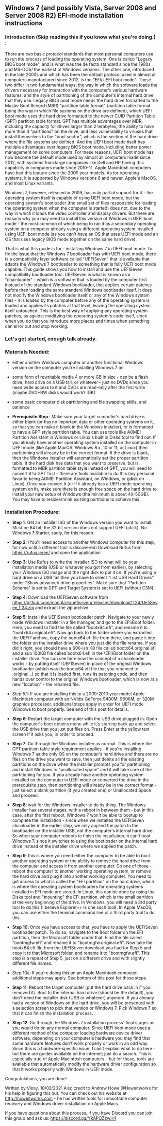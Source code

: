 ## Windows 7 (and possibly Vista, Server 2008 and Server 2008 R2) EFI-mode installation instructions

### Introduction (Skip reading this if you know what you're doing.) :
There are two basic protocol standards that most personal computers use to run the process of loading the operating system. One is called "Legacy BIOS boot mode", and is what was the de facto standard since the 1980s and MS-DOS/ the earliest of Windows versions. The other one, introduced in the late 2000s and which has been the default protocol used in almost all computers manufactured since 2012, is the "EFI/UEFI boot mode". These two differ in two fundamental ways: the way in which the software loads the drivers necessary for interaction with the computer's various hardware features, and the style of partitioning of the computer's internal hard drive that they use. Legacy BIOS boot mode needs the hard drive formatted to the Master Boot Record (MBR) "partition table format" (partition table format being the way in which file systems on the drive are defined), which UEFI boot mode uses the hard drive formatted to the newer GUID Partition Table (GPT) partition table format. GPT has multiple advantages over MBR, including the capacity for drives larger than 2 terabytes, the ability to have more than 4 "partitions" on the drive, and less vulnerability to viruses that install themselves to the "boot sector", which is the section of the hard drive where the file systems are defined.  And the UEFI boot mode itself has multiple advantages over legacy BIOS boot mode, including better power management on some computers. For these reasons, UEFI boot mode has now become the default mode used by almost all computers made since 2012, with systems from large companies like Dell and HP having this capability in computers made since 2010-11. Apple Macintosh computers have had this feature since the 2009 year models. As for operating systems, it is supported by Windows versions 8 and newer, Apple's MacOS, and most Linux variants.

Windows 7, however, released in 2009, has only partial support for it - the operating system itself is capable of using UEFI boot mode, but the operating system's bootloader (the small set of files responsible for loading the operating system when the computer is started) does not, due to the way in which it loads the video controller and display drivers. But there are reasons why you may need to install this version of Windows in UEFI boot mode - the most common of which being to run it as a secondary operating system on a computer already using a different operating system installed using UEFI boot mode (as you can't have an OS that uses UEFI mode and an OS that uses legacy BIOS mode together on the same hard drive). 

That is what this guide is for - installing Windows 7 in UEFI boot mode. To fix the issue that the Windows 7 bootloader has with UEFI boot mode, there is a compatibility layer software called "UEFISeven" that is available that adapts the Windows 7 bootloader to something that is fully UEFI boot mode capable. This guide shows you how to install and use the UEFISeven compatibility bootloader tool. UEFISeven is what is known as a "chainloader" - which is a software that is loaded by the computer first instead of the standard Windows bootloader, that applies certain patches before then loading the same standard Windows bootloader itself. It does not modify the Windows bootloader itself or any of the Windows system files - it is loaded by the computer before any of the operating system is loaded and applies its patches at that level, leaving the operating system itself untouched. This is the best way of applying any operating system patches, as against modifying the operating system's code itself, since when you do that you introduce more places and times when something can error out and stop working. 

### Let's get started, enough talk already.
### Materials Needed:
- either another Windows computer or another functional Windows version on the computer you're installing Windows 7 on
- some form of rewritable media 4 or more GB in size - can be a flash drive, hard drive on a USB tail, or whatever - just no DVDs since you need write access to it and DVDs are read-only after the first write (maybe DVD+RW disks would work? IDK)
- some basic computer disk partitioning and file swapping skills, and patience


- **Prerequisite Step** :  Make sure your target computer's hard drive is either blank (or has no important data or other operating systems on it, so that you can make it blank in the Windows installer), or is formatted to have a GPT style partition table. You can use tools like AOMEI Partition Assistant in Windows or Linux's built in Disks tool to find out. If you already have another operating system installed on the computer in UEFI mode (like Apple MacOS, Windows 8.x, 10 or 11, or Linux) then partitioning will already be in the correct format. If the drive is blank, then the Windows installer will automatically set the proper partition table. If the hard disk has data that you want to preserve, but is formatted to MBR partition table style instead of GPT, you will need to convert it to GPT first - there are tools available to do this (my personal favorite being AOMEI Partition Assistant, on Windows, or gdisk on Linux). Once you convert it (or if it already has a UEFI mode operating system on it), make sure there is enough free space on the hard drive to install your new setup of Windows (the minimum is about 40-50GB). You may have to resize/shrink existing partitions to achieve this.

### Installation Procedure:

- **Step 1**: Get an installer ISO of the Windows version you want to install. Must be 64 bit; the 32 bit version does not support UEFI (afaik). No Windows 7 Starter, sadly, for this reason.

- **Step 2**: (You'll need access to another Windows computer for this step, for now until a different tool is discovered) Download Rufus from https://rufus.ie/en/ and open the application

- **Step 3**: Use Rufus to write the installer ISO to what will be your installation media (USB or whatever you got from earlier), by selecting your Windows ISO image and the right disk to put it on. If you're using a hard drive on a USB tail then you have to select "List USB Hard Drives" under "Show advanced drive properties". Make sure that "Partition Scheme" is set to GPT and Target System is set to UEFI (without CSM).

- **Step 4**: Download the UEFISeven software from https://github.com/manatails/uefiseven/releases/download/1.24/UefiSeven_1.24.zip and extract the zip archive

- **Step 5**: Install the UEFISeven bootloader patch. Navigate to your newly made Windows installer in a file manager, and go to the EFI\Boot folder. Here, you need to find the file called "bootx64.efi", and rename it to "bootx64.original.efi". Now go back to the folder where you extracted the UEFI7 archive, copy the bootx64.efi file from there, and paste it into the folder on the installer drive where you just did the file rename. If you did it right, you should have a 600-ish KB file called bootx64.original.efi and a sub 100KB file called bootx64.efi in the \EFI\Boot folder on the installer drive. You can see here how the concept of a chainloader works - by putting itself (UEFISeven) in place of the original Windows bootloader (which was the bootx64.efi file that you renamed to .original...) so that it is loaded first, runs its patching code, and then hands over control to the original Windows bootloader, which is now at a new "location" - the renamed file.

- Step 5.1: If you are installing this to a 2009-2010 year model Apple Macintosh computer with an NVidia GeForce 9400M, 9600M, or 320M graphics processor, additional steps apply in order for UEFI mode Windows to boot properly. See end of this post for details.

- **Step 6**: Restart the target computer with the USB drive plugged in. Open the computer's boot options menu while it's starting back up and select the USB drive that you just put files on. Press Enter at the yellow text screen if it asks you, in order to proceed.

- **Step 7**: Go through the Windows installer as normal. This is where the GPT partition table style requirement applies - if you're installing Windows 7 as the only OS on the computer's hard drive and there are no files on the drive you want to save, then just delete all the existing partitions on the drive when the installer prompts you for partitioning and install Windows to "unallocated space" and it will take care of the partitioning for you. If you already have another operating system installed on the computer in UEFI mode or converted the drive in the prerequisite step, then partitioning will already be in the correct format - just select a blank partition (if you created one) or Unallocated Space and proceed. 

- **Step 8**: wait for the Windows installer to do its thing. The Windows installer has several stages, with a reboot in between them - but in this case, after the first reboot, Windows 7 won't be able to bootup to complete the installation - since when we installed the UEFISeven chainloader in the earlier step, we only applied the patch to the bootloader on the installer USB, not the computer's internal hard drive. So when your computer reboots to finish the installation, it can't boot Windows 7, since it switches to using the bootloader on the internal hard drive instead of the installer drive where we applied the patch.  

- **Step 9**: this is where you need either the computer to be able to boot another operating system or the ability to remove the hard drive from the computer and access it from another computer. Do one of those - reboot the computer to another working operating system, or remove the hard drive and plug it into another working computer. You need to get access to what is called the "EFI partition" on the hard drive, which is where the operating system bootloaders for operating systems installed in EFI mode are stored. In Linux, this can be done by using the Disks tool and "mounting" the EFI partition, which is the small partition at the very beginning of the drive. In Windows, you will need a 3rd party tool to do this (I believe Explorer++ is one such tool). In Apple MacOS, you can use either the terminal command line or a third party tool to do this.

- **Step 10**: Once you have access to that, you have to apply the UEFISeven bootloader patch. To do so, navigate to the Boot folder on the EFI partition, then the Microsoft folder under that. Find the file called "bootmgfw.efi" and rename it to "bootmgfw.original.efi". Now take the bootx64.efi file from the UEFISeven download you had for Step 5 and copy it to that Microsoft folder, and rename it to "bootmgfw.efi". This step is a repeat of Step 5, just on a different drive and with slightly different file names.

- Step 10a: If you're doing this on an Apple Macintosh computer, additional steps may apply. See bottom of this post for those steps.

- **Step 11**: Reboot the target computer (put the hard drive back in if you removed it). Boot to the internal hard drive (should be the default), you don't need the installer disk (USB or whatever) anymore. If you already had a version of Windows on the hard drive, you will be presented with a selection screen to pick that version or Windows 7. Pick Windows 7 so that it can finish the installation process. 

- **Step 12**: Go through the Windows 7 installation process' final stages as you would do on any normal computer. Since UEFI boot mode uses a different method of the computer loading hardware device driver software, depending on your computer's hardware you may find that some hardware features don't work properly or work in an odd way. Since this is a hardware-specific issue, I can't explain what to do here - but there are guides available on the internet; just do a search. This is especially true of Apple Macintosh computers - but for those, tools are available that automatically modify the hardware driver configuration so that it works properly with Windows in UEFI mode.

Congratulations, you are done!

Written by Vinay, 10/02/2021
Also credit to Andrew Howe @Howeitworks for his help in figuring this out.
You can check out his website at http://howeitworks.com - he has written tools for unbootable computer recovery and Windows driver installation on Apple Macs.

If you have questions about this process, if you have Discord you can join this group and ask us: https://discord.gg/YkAPQZzwH4
